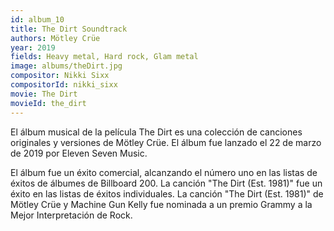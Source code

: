 ```yaml
---
id: album_10
title: The Dirt Soundtrack
authors: Mötley Crüe
year: 2019
fields: Heavy metal, Hard rock, Glam metal
image: albums/theDirt.jpg
compositor: Nikki Sixx
compositorId: nikki_sixx
movie: The Dirt
movieId: the_dirt
---
```

El álbum musical de la película The Dirt es una colección de canciones originales y versiones de Mötley Crüe. El álbum fue lanzado el 22 de marzo de 2019 por Eleven Seven Music.

El álbum fue un éxito comercial, alcanzando el número uno en las listas de éxitos de álbumes de Billboard 200. La canción "The Dirt (Est. 1981)" fue un éxito en las listas de éxitos individuales.
La canción "The Dirt (Est. 1981)" de Mötley Crüe y Machine Gun Kelly fue nominada a un premio Grammy a la Mejor Interpretación de Rock.